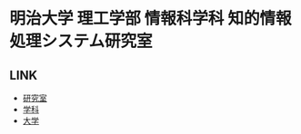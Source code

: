 # 明治大学 理工学部 情報科学科 知的情報処理システム研究室

## LINK
* [研究室](https://int.cs.meiji.ac.jp/)
* [学科](http://www.cs.meiji.ac.jp/lab-j.html)
* [大学](https://www.meiji.ac.jp/)